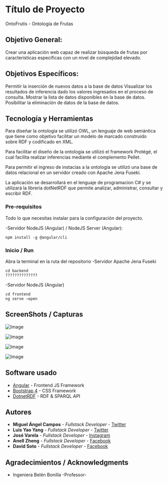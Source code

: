 # Título de Proyecto
OntoFrutis - Ontología de Frutas

## Objetivo General: 
Crear una aplicación web capaz de realizar búsqueda de frutas por características específicas con un nivel de complejidad elevado.

## Objetivos Específicos: 
Permitir la inserción de nuevos datos a la base de datos 
Visualizar los resultados de inferencia dado los valores ingresados en el proceso de consulta. 
Mostrar la lista de datos disponibles en la base de datos.
Posibilitar la eliminación de datos de la base de datos.

## Tecnología y Herramientas
Para diseñar la ontologia se utilizó OWL, un lenguaje de web semántica que tiene como objetivo facilitar un modelo de marcado construido sobre RDF y codificado en XML.

Para facilitar el diseño  de la ontologia se utilizó el framework Protégé, el cual facilita realizar inferencias mediante el complemento Pellet.

Para permitir el ingreso de instacias a la ontología se utilizó una base de datos relacional en  un servidor creado con Apache Jena Fuseki.

La aplicación se desarrollará en el lenguaje de programacion C# y se utilizará la libreria dotNetRDF que permite analizar, administrar, consultar y escribir RDF.

### Pre-requisitos

Todo lo que necesitas instalar para la configuración del proyecto.


-Servidor NodeJS (Angular) / NodeJS Server (Angular):

```
npm install -g @angular/cli
```

### Inicio / Run
Abra la terminal en la ruta del repositorio
-Servidor Apache Jena Fuseki
```
cd backend
??????????????
```

-Servidor NodeJS (Angular)
```
cd frontend 
ng serve –open
``` 

## ScreenShots / Capturas
![Image](https://github.com/miguel3010/proyectoSimulacion/blob/master/Screenshot-2017-10-28%20Presentaci%C3%B3n.png)

![Image](https://github.com/miguel3010/proyectoSimulacion/blob/master/Screenshot-2017-10-28%20Simulaci%C3%B3n.png)

![Image](https://github.com/miguel3010/proyectoSimulacion/blob/master/Screenshot-2017-10-28%20Simulaci%C3%B3n2.png)

![Image](https://github.com/miguel3010/proyectoSimulacion/blob/master/Screenshot-2017-10-28%20Estad%C3%ADsticas.png)

## Software usado
* [Angular](https://angular.io/) - Frontend JS Framework
* [Bootstrap 4](https://v4-alpha.getbootstrap.com/) - CSS Framework
* [DotnetRDF](https://github.com/dotnetrdf/) - RDF & SPARQL API

## Autores

* **Miguel Ángel Campos** - *Fullstack Developer* - [Twitter](https://twitter.com/Miguel_Angel_30)
* **Luis Yao Yang** - *Fullstack Developer* - [Twitter](https://twitter.com/notLwiz)
* **José Varela** - *Fullstack Developer* - [Instagram](https://www.instagram.com/jose_vr26/)
* **Anell Zheng** - *Fullstack Developer* - [Facebook](https://www.facebook.com/anell.zheng)
* **David Soto** - *Fullstack Developer* - [Facebook](https://www.facebook.com/stfu.u.n00bster)

## Agradecimientos / Acknowledgments

* Ingeniera Belén Bonilla -Professor-
